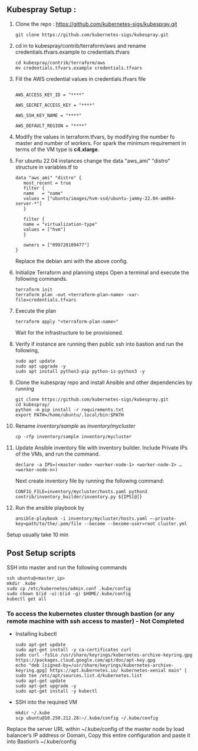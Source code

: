 ﻿## Kubespray Setup :

1. Clone the repo : https://github.com/kubernetes-sigs/kubespray.git
   ```
   git clone https://github.com/kubernetes-sigs/kubespray.git
   ```

2. cd in to kubespray/contrib/terraform/aws and rename credentials.tfvars.example to credentials.tfvars
   ```
   cd kubespray/contrib/terraform/aws
   mv credentials.tfvars.example credentials.tfvars
   ```

3. Fill the AWS credential values in credentials.tfvars file
   ```

   AWS_ACCESS_KEY_ID = "****"

   AWS_SECRET_ACCESS_KEY = "****"

   AWS_SSH_KEY_NAME = "****"

   AWS_DEFAULT_REGION = "****"
   ```


4. Modify the values in terraform.tfvars, by modifying the number fo master and number of workers. For spark the minimum requirement in terms of the VM type is **c4.xlarge**.

5. For ubuntu 22.04 instances change the data "aws_ami" "distro" structure in variables.tf to 
   ```
   data "aws_ami" "distro" {
      most_recent = true
      filter {
      name   = "name"
      values = ["ubuntu/images/hvm-ssd/ubuntu-jammy-22.04-amd64-server-*"]
      }

      filter {
      name = "virtualization-type"
      values = ["hvm"]
      }

      owners = ["099720109477"]
   }
   ```

   Replace the debian ami with the above config.

6. Initialize Terraform and planning steps 
   Open a terminal and execute the following commands.
   ```
   terraform init
   terraform plan -out <terraform-plan-name> -var-file=credentials.tfvars
   ```

7. Execute the plan
   ```
   terraform apply "<terraform-plan-name>"
   ```
   Wait for the infrastructure to be provisioned.

8. Verify if instance are running then public ssh into bastion and run the following, 
   ```
   sudo apt update
   sudo apt upgrade -y
   sudo apt install python3-pip python-is-python3 -y
   ```

9. Clone the kubespray repo and install Ansible and other dependencies by running
   ```
   git clone https://github.com/kubernetes-sigs/kubespray.git
   cd kubespray/
   python -m pip install -r requirements.txt
   export PATH=/home/ubuntu/.local/bin:$PATH
   ```

10. Rename *inventory/sample* as *inventory/mycluster*
    ```
    cp -rfp inventory/sample inventory/mycluster
    ```

11. Update Ansible inventory file with inventory builder. Include Private IPs of the VMs, and run the command.
    ```
    declare -a IPS=(<master-node> <worker-node-1> <worker-node-2> … <worker-node-n>)
    ```
    Next create inventory file by running the following command: 
    ```
    CONFIG_FILE=inventory/mycluster/hosts.yaml python3 contrib/inventory_builder/inventory.py ${IPS[@]}
    ```

12. Run the ansible playbook by 
    ```
    ansible-playbook -i inventory/mycluster/hosts.yaml –-private-key=path/to/the/.pem/file --become --become-user=root cluster.yml
    ```
   Setup usually take 10 min


## Post Setup scripts
SSH into master and run the following commands
```
ssh ubuntu@<master_ip>
mkdir .kube
sudo cp /etc/kubernetes/admin.conf .kube/config
sudo chown $(id -u):$(id -g) $HOME/.kube/config
kubectl get all
```

### To access the kubernetes cluster through bastion (or any remote machine with ssh access to master) - Not Completed

- Installing kubectl
  ```
  sudo apt-get update
  sudo apt-get install -y ca-certificates curl
  sudo curl -fsSLo /usr/share/keyrings/kubernetes-archive-keyring.gpg https://packages.cloud.google.com/apt/doc/apt-key.gpg
  echo "deb [signed-by=/usr/share/keyrings/kubernetes-archive-keyring.gpg] https://apt.kubernetes.io/ kubernetes-xenial main" | sudo tee /etc/apt/sources.list.d/kubernetes.list
  sudo apt-get update
  sudo apt-get upgrade -y
  sudo apt-get install -y kubectl
  ``` 

- SSH into the required VM
  ```
  mkdir ~/.kube
  scp ubuntu@10.250.212.28:~/.kube/config ~/.kube/config
  ```

Replace the server URL within ~/.kube/config of the master node by load balancer’s IP address or Domain, Copy this entire configuration and paste it into Bastion’s ~/.kube/config

